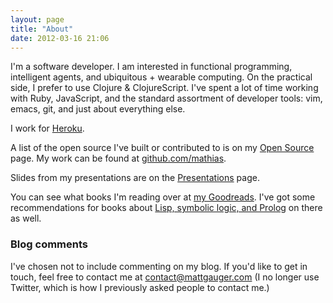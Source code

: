 ```yaml
---
layout: page
title: "About"
date: 2012-03-16 21:06
---
```


I'm a software developer. I am interested in functional programming, intelligent agents, and ubiquitous + wearable computing. On the practical side, I prefer to use Clojure & ClojureScript. I've spent a lot of time working with Ruby, JavaScript, and the standard assortment of developer tools: vim, emacs, git, and just about everything else.

I work for [Heroku](http://www.heroku.com/home).

A list of the open source I've built or contributed to is on my [Open Source](/open-source) page. My work can be found at [github.com/mathias](https://github.com/mathias).

Slides from my presentations are on the [Presentations](/presentations) page.

You can see what books I'm reading over at [my Goodreads](https://www.goodreads.com/mathiasx). I've got some recommendations for books about [Lisp, symbolic logic, and Prolog](https://www.goodreads.com/review/list/2450080-mathiasx?shelf=lisp-symbolic-logic-and-prolog-favs) on there as well.

### Blog comments

I've chosen not to include commenting on my blog. If you'd like to get in touch, feel free to contact me at [contact@mattgauger.com](mailto:contact@mattgauger.com) (I no longer use Twitter, which is how I previously asked people to contact me.)
